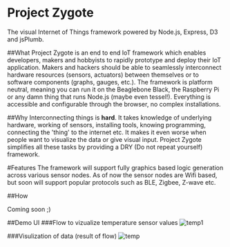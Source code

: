 Project Zygote
==============
The visual Internet of Things framework powered by Node.js, Express, D3 and jsPlumb.

##What
Project Zygote is an end to end IoT framework which enables developers, makers and hobbyists to rapidly prototype and deploy their IoT application. Makers and hackers should be able to seamlessly interconnect hardware resources (sensors, actuators) between themselves or to software components (graphs, gauges, etc.). The framework is platform neutral, meaning you can run it on the Beaglebone Black, the Raspberry Pi or any damn thing that runs Node.js (maybe even tessel!). Everything is accessible and configurable through the browser, no complex installations. 

##Why
Interconnecting things is **hard**. It takes knowledge of underlying hardware, working of sensors, installing tools, knowing programming, connecting the 'thing' to the internet etc. It makes it even worse when people want to visualize the data or give visual input. Project Zygote simplifies all these tasks by providing a DRY (Do not repeat yourself) framework. 

#Features
The framework will support fully graphics based logic generation across various sensor nodes.
As of now the sensor nodes are Wifi based, but soon will support popular protocols such as BLE, Zigbee, Z-wave etc.

##How

Coming soon ;)

##Demo UI
###Flow to vizualize temperature sensor values
![temp1](https://cloud.githubusercontent.com/assets/3639811/7278090/0ea8a20a-e931-11e4-9516-f372c349fced.png)

###Visulization of data (result of flow)
![temp](https://cloud.githubusercontent.com/assets/3639811/7278081/089775f8-e931-11e4-9c50-61c19b1c99b2.png)
